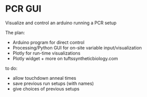 # PCR GUI
Visualize and control an arduino running a PCR setup



The plan:
- Arduino program for direct control
- Processing/Python GUI for on-site variable input/visualization
- Plotly for run-time visualizations
- Plotly widget + more on tuftssyntheticbiology.com

to do:
- allow touchdown anneal times
- save previous run setups (with names)
- give choices of previous setups